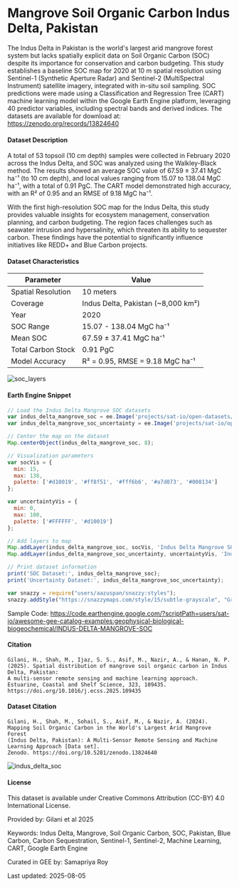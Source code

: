 # Mangrove Soil Organic Carbon Indus Delta, Pakistan

The Indus Delta in Pakistan is the world's largest arid mangrove forest system but lacks spatially explicit data on Soil Organic Carbon (SOC) despite its importance for conservation and carbon budgeting. This study establishes a baseline SOC map for 2020 at 10 m spatial resolution using Sentinel-1 (Synthetic Aperture Radar) and Sentinel-2 (MultiSpectral Instrument) satellite imagery, integrated with in-situ soil sampling. SOC predictions were made using a Classification and Regression Tree (CART) machine learning model within the Google Earth Engine platform, leveraging 40 predictor variables, including spectral bands and derived indices. The datasets are available for download at: https://zenodo.org/records/13824640

#### Dataset Description

A total of 53 topsoil (10 cm depth) samples were collected in February 2020 across the Indus Delta, and SOC was analyzed using the Walkley-Black method. The results showed an average SOC value of 67.59 ± 37.41 MgC ha⁻¹ (to 10 cm depth), and local values ranging from 15.07 to 138.04 MgC ha⁻¹, with a total of 0.91 PgC. The CART model demonstrated high accuracy, with an R² of 0.95 and an RMSE of 9.18 MgC ha⁻¹.

With the first high-resolution SOC map for the Indus Delta, this study provides valuable insights for ecosystem management, conservation planning, and carbon budgeting. The region faces challenges such as seawater intrusion and hypersalinity, which threaten its ability to sequester carbon. These findings have the potential to significantly influence initiatives like REDD+ and Blue Carbon projects.

#### Dataset Characteristics

<center>

| Parameter | Value |
|-----------|-------|
| Spatial Resolution | 10 meters |
| Coverage | Indus Delta, Pakistan (~8,000 km²) |
| Year | 2020 |
| SOC Range | 15.07 - 138.04 MgC ha⁻¹ |
| Mean SOC | 67.59 ± 37.41 MgC ha⁻¹ |
| Total Carbon Stock | 0.91 PgC |
| Model Accuracy | R² = 0.95, RMSE = 9.18 MgC ha⁻¹ |

</center>

![soc_layers](../images/indus_soc.gif)

#### Earth Engine Snippet

```javascript
// Load the Indus Delta Mangrove SOC datasets
var indus_delta_mangrove_soc = ee.Image('projects/sat-io/open-datasets/INDUS_DELTA_SOC/indusdelta_mangrove_soc2020');
var indus_delta_mangrove_soc_uncertainty = ee.Image('projects/sat-io/open-datasets/INDUS_DELTA_SOC/indusdelta_mangrove_soc_uncertainity2020');

// Center the map on the dataset
Map.centerObject(indus_delta_mangrove_soc, 8);

// Visualization parameters
var socVis = {
  min: 15,
  max: 138,
  palette: ['#d10019', '#ff8f51', '#fff6b6', '#a7d073', '#008134']
};

var uncertaintyVis = {
  min: 0,
  max: 100,
  palette: ['#FFFFFF', '#d10019']
};

// Add layers to map
Map.addLayer(indus_delta_mangrove_soc, socVis, 'Indus Delta Mangrove SOC (MgC ha⁻¹)');
Map.addLayer(indus_delta_mangrove_soc_uncertainty, uncertaintyVis, 'Indus Delta Mangrove SOC Uncertainty (%)', false);

// Print dataset information
print('SOC Dataset:', indus_delta_mangrove_soc);
print('Uncertainty Dataset:', indus_delta_mangrove_soc_uncertainty);

var snazzy = require("users/aazuspan/snazzy:styles");
snazzy.addStyle("https://snazzymaps.com/style/15/subtle-grayscale", "Greyscale");
```

Sample Code: https://code.earthengine.google.com/?scriptPath=users/sat-io/awesome-gee-catalog-examples:geophysical-biological-biogeochemical/INDUS-DELTA-MANGROVE-SOC

#### Citation

```
Gilani, H., Shah, M., Ijaz, S. S., Asif, M., Nazir, A., & Hanan, N. P. (2025). Spatial distribution of mangrove soil organic carbon in Indus Delta, Pakistan:
A multi-sensor remote sensing and machine learning approach. Estuarine, Coastal and Shelf Science, 323, 109435.
https://doi.org/10.1016/j.ecss.2025.109435
```

#### Dataset Citation

```
Gilani, H., Shah, M., Sohail, S., Asif, M., & Nazir, A. (2024). Mapping Soil Organic Carbon in the World's Largest Arid Mangrove Forest
(Indus Delta, Pakistan): A Multi-Sensor Remote Sensing and Machine Learning Approach [Data set].
Zenodo. https://doi.org/10.5281/zenodo.13824640
```

![indus_delta_soc](https://github.com/user-attachments/assets/soc-preview-image.png)

#### License

This dataset is available under Creative Commons Attribution (CC-BY) 4.0 International License.

Provided by: Gilani et al 2025

Keywords: Indus Delta, Mangrove, Soil Organic Carbon, SOC, Pakistan, Blue Carbon, Carbon Sequestration, Sentinel-1, Sentinel-2, Machine Learning, CART, Google Earth Engine

Curated in GEE by: Samapriya Roy

Last updated: 2025-08-05
